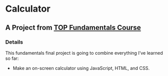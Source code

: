 # Calculator

## A Project from <a href="https://www.theodinproject.com/lessons/foundations-calculator">TOP Fundamentals Course</a>

### Details

This fundamentals final project is going to combine everything I’ve learned so far: 

* Make an on-screen calculator using JavaScript, HTML, and CSS.